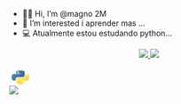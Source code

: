 - 👨🏿‍ Hi, I’m @magno 2M
- 👀 I’m interested i aprender mas ...
- 💻  Atualmente estou estudando python...

<div align="center">
  <a href="https://github.com/magno2M">
  <img height="160em" src="https://github-readme-stats.vercel.app/api?username=magno2M&show_icons=true&theme=react&include_all_commits=true&count_private=true"/>
  <img height="150em" src="https://github-readme-stats.vercel.app/api/top-langs/?username=magno2M&layout=compact&langs_count=7&theme=react"/>
</div>

<div style="display: inline_block"><br>
  <img align="center" alt="Rafa-Python" height="30" width="40" src="https://raw.githubusercontent.com/devicons/devicon/master/icons/python/python-original.svg">
  </div>

<div>
  <a href="https://instagram.com/magno_brazza" target="_blank"><img src="https://img.shields.io/badge/-Instagram-%23E4405F?style=for-the-badge&logo=instagram&logoColor=white" target="_blank"></a>
</div>
